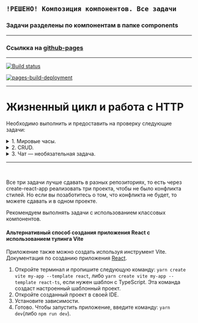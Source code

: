 ## **`!РЕШЕНО! Композиция компонентов. Все задачи`**  
### Задачи разделены по компонентам в папке components

---

### Ссылкка на [github-pages](https://rt-vinsent.github.io/ra16-hw-6/)

---

[![Build status](https://ci.appveyor.com/api/projects/status/ay95pwgc2ri28dqt?svg=true)](https://ci.appveyor.com/project/RT-Vinsent/ra16-hw-6)

[![pages-build-deployment](https://github.com/RT-Vinsent/ra16-hw-6/actions/workflows/pages/pages-build-deployment/badge.svg)](https://github.com/RT-Vinsent/ra16-hw-6/actions/workflows/pages/pages-build-deployment)

---

Жизненный цикл и работа с HTTP
===

Необходимо выполнить и предоставить на проверку следующие задачи:


<details>
<summary>1. Мировые часы.</summary>

## Мировые часы

Наверняка вы видели в офисах многих компаний установленные часы, показывающие время в разных столицах мира:
* New York,
* Moscow,
* London,
* Tokyo.

![Watches](./assets/watches.png)

Общая механика:

1. Вы заполняете поля «Название» и «Временная зона», указываете смещение в часах относительно Гринвича и нажимаете кнопку «Добавить».
1. Часы автоматически добавляются и, что самое важное, начинают тикать, то есть отсчитываются секунды, минуты и часы.
1. При нажатии на крестик рядом с часами часы автоматически удаляются, при этом все подписки — `setTimeout`, `setInterval` и другие — должны вычищаться в соответствующем методе жизненного цикла.

Упрощения: если вам сложно реализовать механику со стрелками через css — см. `transform` и `rotate()`, то вы можете сделать цифровые часы, где отображаются только цифры в формате: ЧЧ:ММ:СС.

Подсказки:
1. Посмотреть текущий TimezoneOffset вы можете, используя объект `Date`.
1. Можете использовать библиотеку Moment.js.

</details>

<details>
<summary>2. CRUD.</summary>

## CRUD

Вам необходимо реализовать базовый CRUD без обновления при работе с HTTP.

Backend вы можете либо написать сами, либо взять готовый из каталога `backend`.

![CRUD](./assets/crud.png)

## Общая механика

Первоначальная загрузка: делается http-запрос GET на адрес http://localhost:7070/notes, полученные данные отображаются в виде карточек с возможностью удаления.

Добавление:
1. Вы заполняете форму и нажимаете кнопку «Добавить».
1. Выполняется http-запрос POST на адрес http://localhost:7070/notes, в теле запроса передаётся следующий JSON:
```json
{
    "id": 0,
    "content": "То, что было введено в поле ввода"
}
```
3. После чего делается запрос на получение всех записей и происходит обновление списка — GET http://localhost:7070/notes.

Удаление:
1. Вы нажимаете на крестик на одной из карточек.
1. Выполняется http-запрос DELETE на адрес http://localhost:7070/notes/{id}, где id — это идентификатор заметки.
1. После чего делается запрос на получение всех записей и происходит обновление списка — GET http://localhost:7070/notes.

Обновление:
1. Вы нажимаете на кнопку «Обновить» — две зелёные стрелочки.
1. После чего делается запрос на получение всех записей и происходит обновление списка — GET http://localhost:7070/notes.

</details>

<details>
<summary>3. Чат — необязательная задача.</summary>

## Анонимный чат

Вам необходимо реализовать абсолютно анонимный чат, хотя такого, конечно, не бывает ☺, в который сможет отправлять сообщения любой желающий.

Но есть важное требование: если вы даже открыли другую вкладку в браузере, написание всё равно должно идти с вашего аккаунта.

Backend вы можете взять готовый из каталога `backend`.

![Chat](./assets/chat.png)

## Общая механика

При создании компонента создаётся интервал или таймаут и делается периодический опрос сервера в виде http-запроса GET на адрес http://localhost:7070/messages?from={id}, где id — идентификатор последнего полученного сообщения при первоначальной загрузке — 0. Временной интервал предложите сами.

Формат присылаемых данных:
```json
[
    {
        "id": 1,
        "userId": "5f2d9da0-f624-4309-a598-8ba35d6c4bb6",
        "content": "Какая сейчас погода за окном?"
    },
    {
        "id": 2,
        "userId": "5f2d9da0-f624-4309-a598-8ba35d6c4bb6",
        "content": "К сожалению, я не знаю ответа на этот вопрос"
    }
]
```
Где userId — уникальный идентификатор анонимного пользователя. Подумайте, как его сгенерировать и где хранить. Если не придумали — прочитайте спойлеры.

Полученные данные отображаются в виде блоков с возможностью различного выравнивания:
* ваши — справа;
* не ваши — слева.

Ваши или не ваши вы определяете путём сравнения своего userId и того, что в сообщении.

Добавление:
1. Вы заполняете форму и нажимаете кнопку «Добавить».
1. Выполняется http-запрос POST на адрес http://localhost:7070/messages, в теле запроса передаётся следующий JSON:
```json
{
    "id": 0,
    "userId": "5f2d9da0-f624-4309-a598-8ba35d6c4bb6",
    "content": "То, что было введено в поле ввода"
}
```
3. После чего ждёте, пока не произойдёт получение данных по интервалу. Подумайте, как сделать ожидание комфортным для пользователя и как решают эту проблему существующие чаты.

<details>
  <summary>Спойлеры</summary>
  
  Добиться уникальности анонимов можно, просто записав в local/sessionStorage случайно сгенерированный ID: nanoid, uuid. И использовать его для отправки и получения данных.

  Подумайте, какие уязвимости в безопасности создаёт подобная схема и возможна ли отправка сообщений от лица другого пользователя.

  Подумайте над тем, как это можно предотвратить.
</details>

## Advanced

1. Попробуйте раскрашивать сообщения от разных пользователей в разные цвета.
1. Попробуйте реализовать авто-скроллинг до последнего сообщения.

</details>

---

</br>

Все три задачи лучше сдавать в разных репозиториях, то есть через create-react-app реализовать три проекта, чтобы не
было конфликта стилей. Но если вы позаботитесь о том, что конфликта не будет, то можете сдавать и в одном проекте.

Рекомендуем выполнять задачи с использованием классовых компонентов.

#### Альтернативный способ создания приложения React с использованием тулинга Vite

Приложение также можно создать используя инструмент Vite.
Документация по созданию приложения [React](https://vitejs.dev/guide/).

1. Откройте терминал и пропишите следующую команду: `yarn create vite my-app --template react`,
   либо `yarn create vite my-app --template react-ts`, если
   нужен шаблон с TypeScript. Эта команда создаст настроенный
   шаблонный проект.
2. Откройте созданный проект в своей IDE.
3. Установите зависимости.
4. Готово. Чтобы запустить приложение, введите команду: `yarn dev`(либо `npm run dev`).
